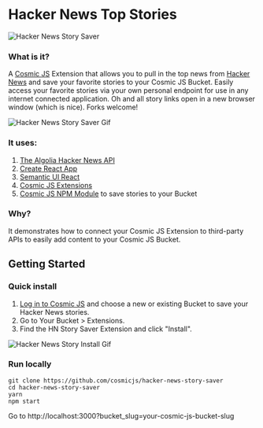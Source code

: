 # Hacker News Top Stories
![Hacker News Story Saver](https://cosmicjs.com/uploads/92d1fe20-6736-11e7-93bc-378cbd5c667a-hn-cosmic.jpg)
### What is it?
A [Cosmic JS](https://cosmicjs.com) Extension that allows you to pull in the top news from [Hacker News](https://news.ycombinator.com/) and save your favorite stories to your Cosmic JS Bucket.  Easily access your favorite stories via your own personal endpoint for use in any internet connected application.  Oh and all story links open in a new browser window (which is nice). Forks welcome!

![Hacker News Story Saver Gif](https://cosmicjs.com/uploads/24ab0760-6737-11e7-aedc-4bbbfe350faa-hn-cosmic.gif)

### It uses:
1. [The Algolia Hacker News API](https://hn.algolia.com/api)
2. [Create React App](https://github.com/facebookincubator/create-react-app)
3. [Semantic UI React](http://react.semantic-ui.com/)
4. [Cosmic JS Extensions](https://cosmicjs.com/extensions)
5. [Cosmic JS NPM Module](https://www.npmjs.com/package/cosmicjs) to save stories to your Bucket

### Why?
It demonstrates how to connect your Cosmic JS Extension to third-party APIs to easily add content to your Cosmic JS Bucket.

## Getting Started
### Quick install
1. [Log in to Cosmic JS](https://cosmicjs.com) and choose a new or existing Bucket to save your Hacker News stories.
2. Go to Your Bucket > Extensions.
3. Find the HN Story Saver Extension and click "Install".

![Hacker News Story Install Gif](https://cosmicjs.com/uploads/2c09b270-677f-11e7-9498-65fe238924be-hn-ext.gif)
### Run locally
```
git clone https://github.com/cosmicjs/hacker-news-story-saver
cd hacker-news-story-saver
yarn
npm start
```
Go to http://localhost:3000?bucket_slug=your-cosmic-js-bucket-slug
